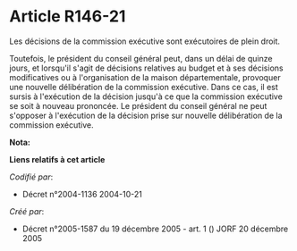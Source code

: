 # Article R146-21

Les décisions de la commission exécutive sont exécutoires de plein droit.

Toutefois, le président du conseil général peut, dans un délai de quinze jours, et lorsqu'il s'agit de décisions relatives au
budget et à ses décisions modificatives ou à l'organisation de la maison départementale, provoquer une nouvelle délibération
de la commission exécutive. Dans ce cas, il est sursis à l'exécution de la décision jusqu'à ce que la commission exécutive se
soit à nouveau prononcée. Le président du conseil général ne peut s'opposer à l'exécution de la décision prise sur nouvelle
délibération de la commission exécutive.

**Nota:**



**Liens relatifs à cet article**

_Codifié par_:

  - Décret n°2004-1136 2004-10-21

_Créé par_:

  - Décret n°2005-1587 du 19 décembre 2005 - art. 1 () JORF 20 décembre 2005

